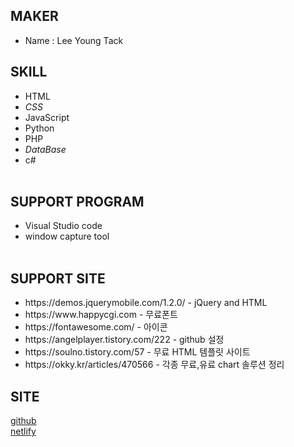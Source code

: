 ## MAKER
<ul>
  <li>Name : Lee Young Tack</li>
</ul>

## SKILL
<ul>
  <li><span><i class="fa-brands fa-html5"></i>HTML</span></li>
  <li><span><i class="fa-brands fa-css3-alt">CSS</i></span></li>
  <li><span><i class="fa-brands fa-js"></i>JavaScript</span></li>
  <li><span><i class="fa-brands fa-python"></i>Python</span></li>
  <li><span><i class="fa-brands fa-php"></i>PHP</span></li>
  <li><span><i class="fa-solid fa-database">DataBase</i></span></li>
  <li><span>c#</span><br><br>
</ul>

## SUPPORT PROGRAM
<ul>
  <li><span>Visual Studio code</span><br></li>
  <li><span>window capture tool</span><br><br></li>
</ul>


## SUPPORT SITE
<ul>
  <li><span>https://demos.jquerymobile.com/1.2.0/</span> - jQuery and HTML<br></li>
  <li><span>https://www.happycgi.com</span> - 무료폰트<br></li>
  <li><span>https://fontawesome.com/</span> - 아이콘<br></li>
  <li><span>https://angelplayer.tistory.com/222</span> - github 설정</li>
  <li><span>https://soulno.tistory.com/57</span> - 무료 HTML 템플릿 사이트</li>
  <li><span>https://okky.kr/articles/470566</span> - 각종 무료,유료 chart 솔루션 정리</li> 
</ul>

## SITE

[github](https://gleensea.github.io/test)<br>
[netlify](https://leeyt0402.netlify.app)
